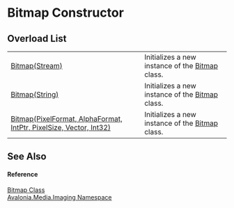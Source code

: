 # Bitmap Constructor


## Overload List
<table>
<tr>
<td><a href="M_Avalonia_Media_Imaging_Bitmap__ctor_1">Bitmap(Stream)</a></td>
<td>Initializes a new instance of the <a href="T_Avalonia_Media_Imaging_Bitmap">Bitmap</a> class.</td>
</tr>
<tr>
<td><a href="M_Avalonia_Media_Imaging_Bitmap__ctor_2">Bitmap(String)</a></td>
<td>Initializes a new instance of the <a href="T_Avalonia_Media_Imaging_Bitmap">Bitmap</a> class.</td>
</tr>
<tr>
<td><a href="M_Avalonia_Media_Imaging_Bitmap__ctor">Bitmap(PixelFormat, AlphaFormat, IntPtr, PixelSize, Vector, Int32)</a></td>
<td>Initializes a new instance of the <a href="T_Avalonia_Media_Imaging_Bitmap">Bitmap</a> class.</td>
</tr>
</table>

## See Also


#### Reference
<a href="T_Avalonia_Media_Imaging_Bitmap">Bitmap Class</a>  
<a href="N_Avalonia_Media_Imaging">Avalonia.Media.Imaging Namespace</a>  

